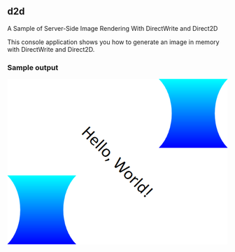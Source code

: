 ## d2d
A Sample of Server-Side Image Rendering With DirectWrite and Direct2D

This console application shows you how to generate an image in memory with DirectWrite and Direct2D.

### Sample output

![](DWriteTry/output.png)
